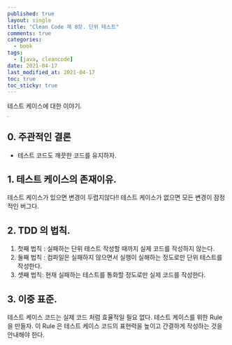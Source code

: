 ```yaml
---
published: true
layout: single
title: "Clean Code 제 8장. 단위 테스트"
comments: true
categories:
  - book
tags:
  - [java, cleancode]
date: 2021-04-17
last_modified_at: 2021-04-17
toc: true
toc_sticky: true
---
```

 테스트 케이스에 대한 이야기.

<img src="https://woowabros.github.io/img/2019-03-20/book.jpg" alt="test" style="zoom: 10%;" />

## 0. 주관적인 결론

* 테스트 코드도 깨끗한 코드를 유지하자.



## 1. 테스트 케이스의 존재이유.

 테스트 케이스가 있으면 변경이 두렵지않다!! 테스트 케이스가 없으면 모든 변경이 잠정적인 버그다.

## 2. TDD 의 법칙.

1. 첫째 법칙 : 실패하는 단위 테스트 작성할 때까지 실제 코드를 작성하지 않는다.
2. 둘째 법칙 : 컴파일은 실패하지 않으면서 실행이 실해하는 정도로만 단위 테스트를 작성한다.
3. 셋째 법칙: 현재 실패하는 테스트를 통화할 정도로만 실제 코드를 작성한다.

## 3. 이중 표준.

 테스트 케이스 코드는 실제 코드 처럼 효율적일 필요 없다. 테스트 케이스를 위한 Rule 을 만들자. 이 Rule 은 테스트 케이스 코드의 표현력을 높이고 간결하게 작성하는 것을 안내해야 한다.